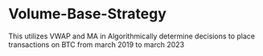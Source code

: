 # Volume-Base-Strategy
This utilizes VWAP and MA in Algorithmically determine decisions to place transactions on BTC from march 2019 to march 2023
